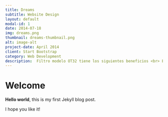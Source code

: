 ```yaml
---
title: Dreams
subtitle: Website Design
layout: default
modal-id: 1
date: 2014-07-18
img: dreams.png
thumbnail: dreams-thumbnail.png
alt: image-alt
project-date: April 2014
client: Start Bootstrap
category: Web Development
description:  Filtro modelo OT32 tiene los siguientes beneficios <br> Elimina el exceso de sales y minerales, el moho, el polvo y sedimento del agua. Suprime el mal olor y el sabor del agua de caño. Suaviza el agua dura de Lima, ayudando de esta manera a sus electrodomésticos. No corroe el metal.  Recomendado para las casas en Lima y casas de playa Tiene las siguientes características Se instala debajo del lavadero. Utiliza 2 tanques de filtración, que miden 30cm.x12cm. cada uno. Usa un cartucho de carbón y uno de polipropileno que son reemplazables entre 4 y 6 meses.
---
```



# Welcome

**Hello world**, this is my first Jekyll blog post.

I hope you like it!